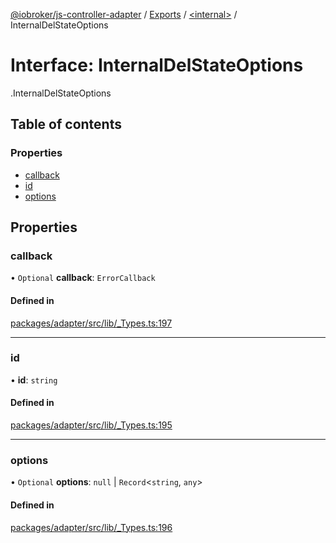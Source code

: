 [@iobroker/js-controller-adapter](../README.md) / [Exports](../modules.md) / [<internal\>](../modules/internal_.md) / InternalDelStateOptions

# Interface: InternalDelStateOptions

[<internal>](../modules/internal_.md).InternalDelStateOptions

## Table of contents

### Properties

- [callback](internal_.InternalDelStateOptions.md#callback)
- [id](internal_.InternalDelStateOptions.md#id)
- [options](internal_.InternalDelStateOptions.md#options)

## Properties

### callback

• `Optional` **callback**: `ErrorCallback`

#### Defined in

[packages/adapter/src/lib/_Types.ts:197](https://github.com/ioBroker/ioBroker.js-controller/blob/e22b0fea/packages/adapter/src/lib/_Types.ts#L197)

___

### id

• **id**: `string`

#### Defined in

[packages/adapter/src/lib/_Types.ts:195](https://github.com/ioBroker/ioBroker.js-controller/blob/e22b0fea/packages/adapter/src/lib/_Types.ts#L195)

___

### options

• `Optional` **options**: ``null`` \| `Record`<`string`, `any`\>

#### Defined in

[packages/adapter/src/lib/_Types.ts:196](https://github.com/ioBroker/ioBroker.js-controller/blob/e22b0fea/packages/adapter/src/lib/_Types.ts#L196)

